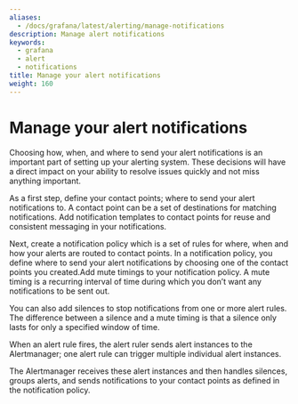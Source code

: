 ```yaml
---
aliases:
  - /docs/grafana/latest/alerting/manage-notifications
description: Manage alert notifications
keywords:
  - grafana
  - alert
  - notifications
title: Manage your alert notifications
weight: 160
---
```


# Manage your alert notifications

Choosing how, when, and where to send your alert notifications is an important part of setting up your alerting system. These decisions will have a direct impact on your ability to resolve issues quickly and not miss anything important.

As a first step, define your contact points; where to send your alert notifications to. A contact point can be a set of destinations for matching notifications. Add notification templates to contact points for reuse and consistent messaging in your notifications.

Next, create a notification policy which is a set of rules for where, when and how your alerts are routed to contact points. In a notification policy, you define where to send your alert notifications by choosing one of the contact points you created.Add mute timings to your notification policy. A mute timing is a recurring interval of time during which you don’t want any notifications to be sent out.

You can also add silences to stop notifications from one or more alert rules. The difference between a silence and a mute timing is that a silence only lasts for only a specified window of time.

When an alert rule fires, the alert ruler sends alert instances to the Alertmanager; one alert rule can trigger multiple individual alert instances.

The Alertmanager receives these alert instances and then handles silences, groups alerts, and sends notifications to your contact points as defined in the notification policy.
